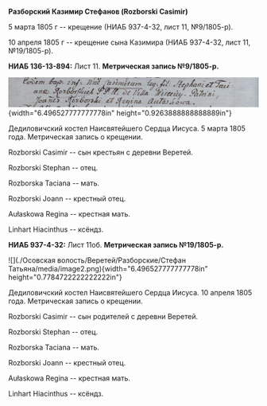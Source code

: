 **Разборский Казимир Стефанов (Rozborski Casimir)**

5 марта 1805 г -- крещение (НИАБ 937-4-32, лист 11, №9/1805-р).

10 апреля 1805 г -- крещение сына Казимира (НИАБ 937-4-32, лист 11,
№19/1805-р).

**НИАБ 136-13-894:** Лист 11. **Метрическая запись №9/1805-р.**

![](./media/3e0639f22c4214d92a9a7debf5b370e01e16fb75.png){width="6.496527777777778in"
height="0.9263888888888889in"}

Дедиловичский костел Наисвятейшего Сердца Иисуса. 5 марта 1805 года.
Метрическая запись о крещении.

Rozborski Casimir -- сын крестьян с деревни Веретей.

Rozborski Stephan -- отец.

Rozborska Taciana -- мать.

Rozborski Joann -- крестный отец.

Aułaskowa Regina -- крестная мать.

Linhart Hiacinthus -- ксёндз.

**НИАБ 937-4-32:** Лист 11об. **Метрическая запись №19/1805-р.**

![](./Осовская волость/Веретей/Разборские/Стефан Татьяна/media/image2.png){width="6.496527777777778in"
height="0.7784722222222222in"}

Дедиловичский костел Наисвятейшего Сердца Иисуса. 10 апреля 1805 года.
Метрическая запись о крещении.

Rozborski Casimir -- сын родителей с деревни Веретей.

Rozborski Stephan -- отец.

Rozborska Taciana -- мать.

Rozborski Joann -- крестный отец.

Aułaskowa Regina -- крестная мать.

Linhart Hiacinthus -- ксёндз.
